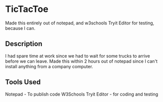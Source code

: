 # TicTacToe
Made this entirely out of notepad, and w3schools Tryit Editor for testing, because I can.



Description
-----------

I had spare time at work since we had to wait for some trucks to arrive before we can leave. Made this within 2 hours out of 
notepad since I can't install anything from a company computer. 


Tools Used
----------

Notepad - To publish code
W3Schools Tryit Editor - for coding and testing
